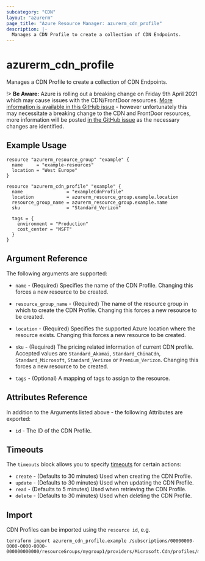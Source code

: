 ```yaml
---
subcategory: "CDN"
layout: "azurerm"
page_title: "Azure Resource Manager: azurerm_cdn_profile"
description: |-
  Manages a CDN Profile to create a collection of CDN Endpoints.
---
```


# azurerm_cdn_profile

Manages a CDN Profile to create a collection of CDN Endpoints.

!> **Be Aware:** Azure is rolling out a breaking change on Friday 9th April 2021 which may cause issues with the CDN/FrontDoor resources. [More information is available in this GitHub issue](https://github.com/aoshfan/terraform-provider-customazurerm/issues/11231) - however unfortunately this may necessitate a breaking change to the CDN and FrontDoor resources, more information will be posted [in the GitHub issue](https://github.com/aoshfan/terraform-provider-customazurerm/issues/11231) as the necessary changes are identified.

## Example Usage

```hcl
resource "azurerm_resource_group" "example" {
  name     = "example-resources"
  location = "West Europe"
}

resource "azurerm_cdn_profile" "example" {
  name                = "exampleCdnProfile"
  location            = azurerm_resource_group.example.location
  resource_group_name = azurerm_resource_group.example.name
  sku                 = "Standard_Verizon"

  tags = {
    environment = "Production"
    cost_center = "MSFT"
  }
}
```

## Argument Reference

The following arguments are supported:

- `name` - (Required) Specifies the name of the CDN Profile. Changing this forces a new resource to be created.

- `resource_group_name` - (Required) The name of the resource group in which to create the CDN Profile. Changing this forces a new resource to be created.

- `location` - (Required) Specifies the supported Azure location where the resource exists. Changing this forces a new resource to be created.

- `sku` - (Required) The pricing related information of current CDN profile. Accepted values are `Standard_Akamai`, `Standard_ChinaCdn`, `Standard_Microsoft`, `Standard_Verizon` or `Premium_Verizon`. Changing this forces a new resource to be created.

- `tags` - (Optional) A mapping of tags to assign to the resource.

## Attributes Reference

In addition to the Arguments listed above - the following Attributes are exported:

- `id` - The ID of the CDN Profile.

## Timeouts

The `timeouts` block allows you to specify [timeouts](https://www.terraform.io/language/resources/syntax#operation-timeouts) for certain actions:

- `create` - (Defaults to 30 minutes) Used when creating the CDN Profile.
- `update` - (Defaults to 30 minutes) Used when updating the CDN Profile.
- `read` - (Defaults to 5 minutes) Used when retrieving the CDN Profile.
- `delete` - (Defaults to 30 minutes) Used when deleting the CDN Profile.

## Import

CDN Profiles can be imported using the `resource id`, e.g.

```shell
terraform import azurerm_cdn_profile.example /subscriptions/00000000-0000-0000-0000-000000000000/resourceGroups/mygroup1/providers/Microsoft.Cdn/profiles/myprofile1
```
